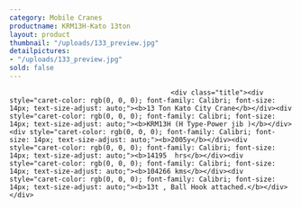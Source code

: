 ```yaml
---
category: Mobile Cranes
productname: KRM13H-Kato 13ton
layout: product
thumbnail: "/uploads/133_preview.jpg"
detailpictures:
- "/uploads/133_preview.jpg"
sold: false
---
```


                                            <div class="title"><div style="caret-color: rgb(0, 0, 0); font-family: Calibri; font-size: 14px; text-size-adjust: auto;"><b>13 Ton Kato City Crane</b></div><div style="caret-color: rgb(0, 0, 0); font-family: Calibri; font-size: 14px; text-size-adjust: auto;"><b>KRM13H (H Type-Power jib )</b></div><div style="caret-color: rgb(0, 0, 0); font-family: Calibri; font-size: 14px; text-size-adjust: auto;"><b>2005y</b></div><div style="caret-color: rgb(0, 0, 0); font-family: Calibri; font-size: 14px; text-size-adjust: auto;"><b>14195  hrs</b></div><div style="caret-color: rgb(0, 0, 0); font-family: Calibri; font-size: 14px; text-size-adjust: auto;"><b>104266 kms</b></div><div style="caret-color: rgb(0, 0, 0); font-family: Calibri; font-size: 14px; text-size-adjust: auto;"><b>13t , Ball Hook attached.</b></div></div>

